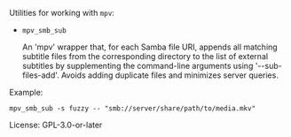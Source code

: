 Utilities for working with `mpv`:

 *  `mpv_smb_sub`

    An 'mpv' wrapper that, for each Samba file URI, appends all matching subtitle files from the corresponding directory to the list of external subtitles by supplementing the command-line arguments using '--sub-files-add'. Avoids adding duplicate files and minimizes server queries.

Example:

    mpv_smb_sub -s fuzzy -- "smb://server/share/path/to/media.mkv"


License: GPL-3.0-or-later
